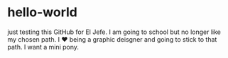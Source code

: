 # hello-world
just testing this GitHub for El Jefe. I am going to school but no longer like my chosen path. I ♥ being a graphic deisgner and going to stick to that path. I want a mini pony. 

